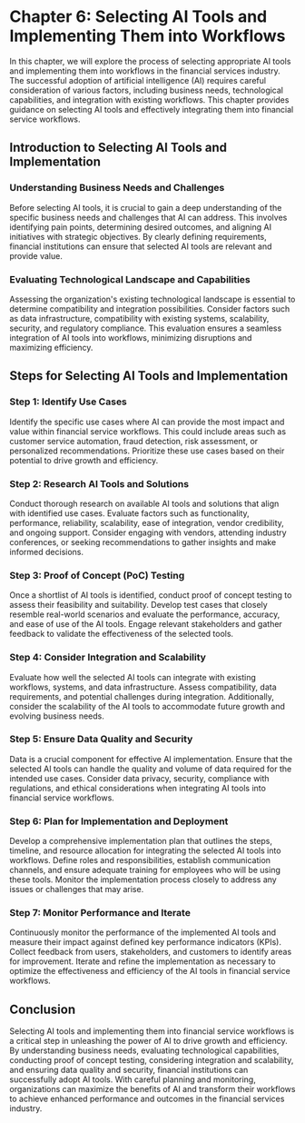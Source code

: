 Chapter 6: Selecting AI Tools and Implementing Them into Workflows
==================================================================

In this chapter, we will explore the process of selecting appropriate AI tools and implementing them into workflows in the financial services industry. The successful adoption of artificial intelligence (AI) requires careful consideration of various factors, including business needs, technological capabilities, and integration with existing workflows. This chapter provides guidance on selecting AI tools and effectively integrating them into financial service workflows.

Introduction to Selecting AI Tools and Implementation
-----------------------------------------------------

### Understanding Business Needs and Challenges

Before selecting AI tools, it is crucial to gain a deep understanding of the specific business needs and challenges that AI can address. This involves identifying pain points, determining desired outcomes, and aligning AI initiatives with strategic objectives. By clearly defining requirements, financial institutions can ensure that selected AI tools are relevant and provide value.

### Evaluating Technological Landscape and Capabilities

Assessing the organization's existing technological landscape is essential to determine compatibility and integration possibilities. Consider factors such as data infrastructure, compatibility with existing systems, scalability, security, and regulatory compliance. This evaluation ensures a seamless integration of AI tools into workflows, minimizing disruptions and maximizing efficiency.

Steps for Selecting AI Tools and Implementation
-----------------------------------------------

### Step 1: Identify Use Cases

Identify the specific use cases where AI can provide the most impact and value within financial service workflows. This could include areas such as customer service automation, fraud detection, risk assessment, or personalized recommendations. Prioritize these use cases based on their potential to drive growth and efficiency.

### Step 2: Research AI Tools and Solutions

Conduct thorough research on available AI tools and solutions that align with identified use cases. Evaluate factors such as functionality, performance, reliability, scalability, ease of integration, vendor credibility, and ongoing support. Consider engaging with vendors, attending industry conferences, or seeking recommendations to gather insights and make informed decisions.

### Step 3: Proof of Concept (PoC) Testing

Once a shortlist of AI tools is identified, conduct proof of concept testing to assess their feasibility and suitability. Develop test cases that closely resemble real-world scenarios and evaluate the performance, accuracy, and ease of use of the AI tools. Engage relevant stakeholders and gather feedback to validate the effectiveness of the selected tools.

### Step 4: Consider Integration and Scalability

Evaluate how well the selected AI tools can integrate with existing workflows, systems, and data infrastructure. Assess compatibility, data requirements, and potential challenges during integration. Additionally, consider the scalability of the AI tools to accommodate future growth and evolving business needs.

### Step 5: Ensure Data Quality and Security

Data is a crucial component for effective AI implementation. Ensure that the selected AI tools can handle the quality and volume of data required for the intended use cases. Consider data privacy, security, compliance with regulations, and ethical considerations when integrating AI tools into financial service workflows.

### Step 6: Plan for Implementation and Deployment

Develop a comprehensive implementation plan that outlines the steps, timeline, and resource allocation for integrating the selected AI tools into workflows. Define roles and responsibilities, establish communication channels, and ensure adequate training for employees who will be using these tools. Monitor the implementation process closely to address any issues or challenges that may arise.

### Step 7: Monitor Performance and Iterate

Continuously monitor the performance of the implemented AI tools and measure their impact against defined key performance indicators (KPIs). Collect feedback from users, stakeholders, and customers to identify areas for improvement. Iterate and refine the implementation as necessary to optimize the effectiveness and efficiency of the AI tools in financial service workflows.

Conclusion
----------

Selecting AI tools and implementing them into financial service workflows is a critical step in unleashing the power of AI to drive growth and efficiency. By understanding business needs, evaluating technological capabilities, conducting proof of concept testing, considering integration and scalability, and ensuring data quality and security, financial institutions can successfully adopt AI tools. With careful planning and monitoring, organizations can maximize the benefits of AI and transform their workflows to achieve enhanced performance and outcomes in the financial services industry.
